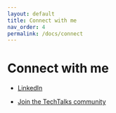 ```yaml
---
layout: default
title: Connect with me
nav_order: 4
permalink: /docs/connect
---
```


# Connect with me

- <a href="https://www.linkedin.com/in/ritesh-mehrotra/" target="_blank">LinkedIn</a>

- <a href="https://www.meetup.com/techtalkssg/" target="_blank">Join the TechTalks community</a>

